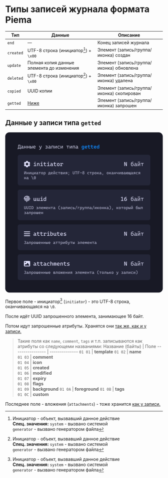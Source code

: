 # Типы записей журнала формата Piema
Тип       | Данные                                    | Описание
--------- | ----------------------------------------- | -----------------------------------------
`end`     | —                                         | Конец записей журнала
`created` | UTF-8 строка (инициатор[^1]) + `\x00`     | Элемент (запись/группа/иконка) создан
`update`  | Полная копия данные элемента до изменения | Элемент (запись/группа/иконка) обновлена
`deleted` | UTF-8 строка (инициатор[^1]) + `\x00`     | Элемент (запись/группа/иконка) удалена
`copied`  | UUID копии                                | Элемент (запись/группа/иконка) скопирован
`getted`  | [Ниже](#данные-у-записи-типа-getted)      | Элемент (запись/группа/иконка) запрошен

## Данные у записи типа `getted`
![logs[getted] data structure](images/logs_getted.svg)

Первое поле - инициатор[^1] (`initiator`) - это UTF-8 строка, оканчивающаяся на `\0`. 

После идёт UUID запрошенного элемента, занимающее 16 байт.

Потом идут запрошенные атрибуты. Хранятся они [так же, как и у записи.](REAMDE.md#атрибуты)
> Такие поля как `name`, `comment`, `tags` и т.п. записываются как атрибуты со следующеми названиями:
> Название (байты) | Поле
> ---------------- | --------------
> `01 01`          | **template**
> `01 02`          | **name**      
> `01 03`          | **comment**   
> `01 04`          | **icon**      
> `01 05`          | **created**   
> `01 06`          | **modified**  
> `01 07`          | **expiry**    
> `01 08`          | **flags**     
> `01 09`          | **background**
> `01 0A`          | **foreground**
> `01 0B`          | **tags**      
> `01 0C`          | **custom**

Последнее поле - вложения (`attachments`) - тоже хранится [как у записи.](README.md#вложения)

[^1]: Инициатор - объект, вызвавший данное действие<br>
      **Спец. значения:** `system` - вызвано системой<br>
      `generator` - вызвано генератором файла
